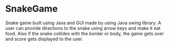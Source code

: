 # SnakeGame
Snake game built using Java and GUI made by using Java swing library. A user can provide directions to the snake using arrow keys and make it eat food. Also if the snake collides with the border or body, the game gets over and score gets displayed to the user.
